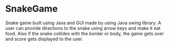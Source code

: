 # SnakeGame
Snake game built using Java and GUI made by using Java swing library. A user can provide directions to the snake using arrow keys and make it eat food. Also if the snake collides with the border or body, the game gets over and score gets displayed to the user.
